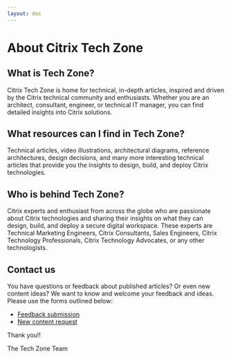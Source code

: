 ```yaml
---
layout: doc
---
```

# About Citrix Tech Zone

## What is Tech Zone?

Citrix Tech Zone is home for technical, in-depth articles, inspired and driven by the Citrix technical community and enthusiasts. Whether you are an architect, consultant, engineer, or technical IT manager, you can  find detailed insights into Citrix solutions.

## What resources can I find in Tech Zone?

Technical articles, video illustrations, architectural diagrams, reference architectures, design decisions, and many more interesting technical articles that provide you the insights to design, build, and deploy Citrix technologies.

## Who is behind Tech Zone?

Citrix experts and enthusiast from across the globe who are passionate about Citrix technologies and sharing their insights on what they can design, build, and deploy a secure digital workspace. These experts are Technical Marketing Engineers, Citrix Consultants, Sales Engineers, Citrix Technology Professionals, Citrix Technology Advocates, or any other technologists.

## Contact us

You have questions or feedback about published articles? Or even new content ideas? We want to know and welcome your feedback and ideas. Please use the forms outlined below:

-  [Feedback submission](https://podio.com/webforms/22025531/1541944)
-  [New content request](https://podio.com/webforms/22025559/1541946)

Thank you!!

The Tech Zone Team
